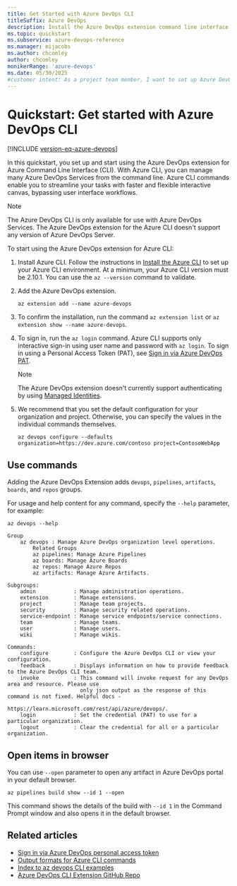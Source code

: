 ```yaml
---
title: Get Started with Azure DevOps CLI
titleSuffix: Azure DevOps 
description: Install the Azure DevOps extension command line interface. Learn how to sign on, configure defaults, access help, and open Azure DevOps services in a browser.
ms.topic: quickstart
ms.subservice: azure-devops-reference
ms.manager: mijacobs 
ms.author: chcomley  
author: chcomley
monikerRange: 'azure-devops'
ms.date: 05/30/2025
#customer intent: As a project team member, I want to set up Azure DevOps CLI and understand how to access pipelines, boards, repos, and artifacts. 
---
```


# Quickstart: Get started with Azure DevOps CLI

[!INCLUDE [version-eq-azure-devops](../includes/version-eq-azure-devops.md)]

In this quickstart, you set up and start using the Azure DevOps extension for Azure Command Line Interface (CLI). With Azure CLI, you can manage many Azure DevOps Services from the command line. Azure CLI commands enable you to streamline your tasks with faster and flexible interactive canvas, bypassing user interface workflows.

> [!NOTE]  
> The Azure DevOps CLI is only available for use with Azure DevOps Services. The Azure DevOps extension for the Azure CLI doesn't support any version of Azure DevOps Server.

To start using the Azure DevOps extension for Azure CLI:

1. Install Azure CLI. Follow the instructions in [Install the Azure CLI](/cli/azure/install-azure-cli) to set up your Azure CLI environment. At a minimum, your Azure CLI version must be 2.10.1. You can use the `az --version` command to validate.

1. Add the Azure DevOps extension.

   ```azurecli
   az extension add --name azure-devops
   ```

1. To confirm the installation, run the command `az extension list` or `az extension show --name azure-devops`.

1. To sign in, run the `az login` command. Azure CLI supports only interactive sign-in using user name and password with `az login`. To sign in using a Personal Access Token (PAT), see [Sign in via Azure DevOps PAT](log-in-via-pat.md).

   > [!NOTE]  
   > The Azure DevOps extension doesn't currently support authenticating by using [Managed Identities](../integrate/get-started/authentication/service-principal-managed-identity.md).

1. We recommend that you set the default configuration for your organization and project. Otherwise, you can specify the values in the individual commands themselves.  

   ```azurecli
   az devops configure --defaults organization=https://dev.azure.com/contoso project=ContosoWebApp
   ```

## Use commands

Adding the Azure DevOps Extension adds `devops`, `pipelines`, `artifacts`, `boards`, and `repos` groups.

For usage and help content for any command, specify the `--help` parameter, for example:

```azurecli
az devops --help
```

```output
Group
    az devops : Manage Azure DevOps organization level operations.
        Related Groups
        az pipelines: Manage Azure Pipelines
        az boards: Manage Azure Boards
        az repos: Manage Azure Repos
        az artifacts: Manage Azure Artifacts.
   
Subgroups:
    admin            : Manage administration operations.
    extension        : Manage extensions.
    project          : Manage team projects.
    security         : Manage security related operations.
    service-endpoint : Manage service endpoints/service connections.
    team             : Manage teams.
    user             : Manage users.
    wiki             : Manage wikis.

Commands:
    configure        : Configure the Azure DevOps CLI or view your configuration.
    feedback         : Displays information on how to provide feedback to the Azure DevOps CLI team.
    invoke           : This command will invoke request for any DevOps area and resource. Please use
                       only json output as the response of this command is not fixed. Helpful docs -
                       https://learn.microsoft.com/rest/api/azure/devops/.
    login            : Set the credential (PAT) to use for a particular organization.
    logout           : Clear the credential for all or a particular organization.
```

## Open items in browser

You can use `--open` parameter to open any artifact in Azure DevOps portal in your default browser.

```azurecli
az pipelines build show --id 1 --open
```

This command shows the details of the build with `--id 1` in the Command Prompt window and also opens it in the default browser.

## Related articles

- [Sign in via Azure DevOps personal access token](log-in-via-pat.md)
- [Output formats for Azure CLI commands](/cli/azure/format-output-azure-cli)
- [Index to az devops CLI examples](quick-reference.md)
- [Azure DevOps CLI Extension GitHub Repo](https://github.com/Azure/azure-devops-cli-extension)
